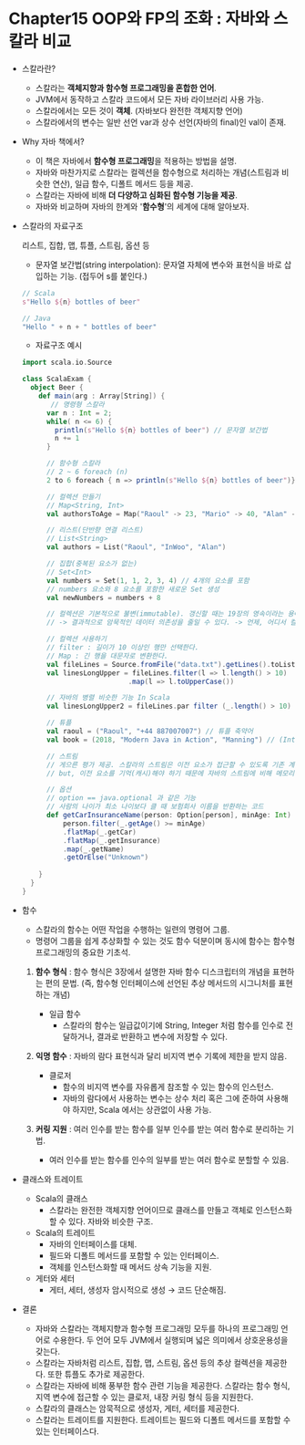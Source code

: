 # Chapter15 OOP와 FP의 조화 : 자바와 스칼라 비교

- 스칼라란?
    - 스칼라는 **객체지향과 함수형 프로그래밍을 혼합한 언어**.
    - JVM에서 동작하고 스칼라 코드에서 모든 자바 라이브러리 사용 가능.
    - 스칼라에서는 모든 것이 **객체**. (자바보다 완전한 객체지향 언어)
    - 스칼라에서의 변수는 일반 선언 var과 상수 선언(자바의 final)인 val이 존재.
- Why 자바 책에서?
    - 이 책은 자바에서 **함수형 프로그래밍**을 적용하는 방법을 설명.
    - 자바와 마찬가지로 스칼라는 컬렉션을 함수형으로 처리하는 개념(스트림과 비슷한 연산), 일급 함수, 디폴트 메서드 등을 제공.
    - 스칼라는 자바에 비해 **더 다양하고 심화된 함수형 기능을 제공**.
    - 자바와 비교하며 자바의 한계와 '**함수형**'의 세계에 대해 알아보자.
- 스칼라의 자료구조

    리스트, 집합, 맵, 튜플, 스트림, 옵션 등

    - 문자열 보간법(string interpolation): 문자열 자체에 변수와 표현식을 바로 삽입하는 기능. (접두어 s를 붙인다.)

    ```scala
    // Scala
    s"Hello ${n} bottles of beer"
    ```

    ```scala
    // Java
    "Hello " + n + " bottles of beer"
    ```

    - 자료구조 예시

    ```scala
    import scala.io.Source

    class ScalaExam {
      object Beer {
        def main(arg : Array[String]) {
           // 명령형 스칼라
          var n : Int = 2;
          while( n <= 6) {
            println(s"Hello ${n} bottles of beer") // 문자열 보간법 
            n += 1
          }

          // 함수형 스칼라
          // 2 ~ 6 foreach (n)
          2 to 6 foreach { n => println(s"Hello ${n} bottles of beer")}

          // 컬렉션 만들기
          // Map<String, Int>
          val authorsToAge = Map("Raoul" -> 23, "Mario" -> 40, "Alan" -> 53); // ->로 키를 값에 대응시켜 맵 만들기

   	      // 리스트(단반향 연결 리스트)
          // List<String>
          val authors = List("Raoul", "InWoo", "Alan")

          // 집합(중복된 요소가 없는)
          // Set<Int>
          val numbers = Set(1, 1, 2, 3, 4) // 4개의 요소를 포함
          // numbers 요소와 8 요소를 포함한 새로운 Set 생성
          val newNumbers = numbers + 8

          // 컬렉션은 기본적으로 불변(immutable). 갱신할 때는 19장의 영속이라는 용어 스칼라에도 적용 가능. 
          // -> 결과적으로 암묵적인 데이터 의존성을 줄일 수 있다. -> 언제, 어디서 컬렉션(또는 다른 공유된 자료구조 등)을 갱신했는지 크게 신경 쓰지 않아도 된다.

          // 컬렉션 사용하기
          // filter : 길이가 10 이상인 행만 선택한다.
          // Map : 긴 행을 대문자로 변환한다.
          val fileLines = Source.fromFile("data.txt").getLines().toList
          val linesLongUpper = fileLines.filter(l => l.length() > 10)
                              .map(l => l.toUpperCase())

          // 자바의 병렬 비슷한 기능 In Scala
          val linesLongUpper2 = fileLines.par filter (_.length() > 10) map(_.toUpperCase())

          // 튜플
          val raoul = ("Raoul", "+44 887007007") // 튜플 축약어
          val book = (2018, "Modern Java in Action", "Manning") // (Int, String, String)형식의 튜플

          // 스트림
          // 게으른 평가 제공. 스칼라의 스트림은 이전 요소가 접근할 수 있도록 기존 계산값을 기억. 
          // but, 이전 요소를 기억(캐시)해야 하기 때문에 자바의 스트림에 비해 메모리 효율성이 조금 떨어짐.

          // 옵션
          // option == java.optional 과 같은 기능
          // 사람의 나이가 최소 나이보다 클 때 보험회사 이름을 반환하는 코드      
          def getCarInsuranceName(person: Option[person], minAge: Int) =
              person.filter(_.getAge() >= minAge)
              .flatMap(_.getCar)
              .flatMap(_.getInsurance)
              .map(_.getName)
              .getOrElse("Unknown")
           
        }
      }
    }
    ```

- 함수
    - 스칼라의 함수는 어떤 작업을 수행하는 일련의 명령어 그룹.
    - 명령어 그룹을 쉽게 추상화할 수 있는 것도 함수 덕분이며 동시에 함수는 함수형 프로그래밍의 중요한 기초석.

    1. **함수 형식** : 함수 형식은 3장에서 설명한 자바 함수 디스크립터의 개념을 표현하는 편의 문법. (즉, 함수형 인터페이스에 선언된 추상 메서드의 시그니처를 표현하는 개념)

        - 일급 함수
            - 스칼라의 함수는 일급값이기에 String, Integer 처럼 함수를 인수로 전달하거나, 결과로 반환하고 변수에 저장할 수 있다.
    2. **익명 함수** : 자바의 람다 표현식과 달리 비지역 변수 기록에 제한을 받지 않음.
        - 클로저
            - 함수의 비지역 변수를 자유롭게 참조할 수 있는 함수의 인스턴스.
            - 자바의 람다에서 사용하는 변수는 상수 처리 혹은 그에 준하여 사용해야 하지만, Scala 에서는 상관없이 사용 가능.
    3. **커링 지원** : 여러 인수를 받는 함수를 일부 인수를 받는 여러 함수로 분리하는 기법.
        - 여러 인수를 받는 함수를 인수의 일부를 받는 여러 함수로 분할할 수 있음.
- 클래스와 트레이트
    - Scala의 클래스
        - 스칼라는 완전한 객체지향 언어이므로 클래스를 만들고 객체로 인스턴스화할 수 있다. 자바와 비슷한 구조.
    - Scala의 트레이트
        - 자바의 인터페이스를 대체.
        - 필드와 디폴트 메서드를 포함할 수 있는 인터페이스.
        - 객체를 인스턴스화할 때 메서드 상속 기능을 지원.
    - 게터와 세터
        - 게터, 세터, 생성자 암시적으로 생성 → 코드 단순해짐.

- 결론
    - 자바와 스칼라는 객체지향과 함수형 프로그래밍 모두를 하나의 프로그래밍 언어로 수용한다. 두 언어 모두 JVM에서 실행되며 넓은 의미에서 상호운용성을 갖는다.
    - 스칼라는 자바처럼 리스트, 집합, 맵, 스트림, 옵션 등의 추상 컬렉션을 제공한다. 또한 튜플도 추가로 제공한다.
    - 스칼라는 자바에 비해 풍부한 함수 관련 기능을 제공한다. 스칼라는 함수 형식, 지역 변수에 접근할 수 있는 클로저, 내장 커링 형식 등을 지원한다.
    - 스칼라의 클래스는 암묵적으로 생성자, 게터, 세터를 제공한다.
    - 스칼라는 트레이트를 지원한다. 트레이트는 필드와 디폴트 메서드를 포함할 수 있는 인터페이스다.
